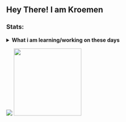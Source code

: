 <h2> Hey There! <b> I am Kroemen</b></h2>

### Stats:
<details>
 <summary><strong>What i am learning/working on these days</strong></summary>
    - 🔭 I’m currently working on ... </br>
    - 🌱 I’m currently learning Pythoneer And Back End Developer </br>
    - 👯 I’m looking to collaborate on ... </br>
    - 🤔 I’m looking for help with ... </br>
    - 💬 Ask me about anything.</br>
    - 📫 How to reach me: <a href="zivasanda@yahoo.com">Email me!</a>  </br>
    - 😄 Pronouns: He/Him </br>
    - ⚡ Fun fact: ... </br>
</details>
<p>
    <img src="https://github-readme-stats.vercel.app/api?username=kroemen&hide=contribs,prs&show_icons=true&hide_border=true&title_color=000" />
    <img src="https://github-readme-stats.vercel.app/api/top-langs/?username=kroemen&layout=compact" height=180 />
</p>

